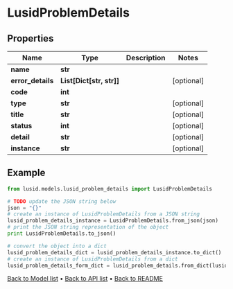 # LusidProblemDetails


## Properties
Name | Type | Description | Notes
------------ | ------------- | ------------- | -------------
**name** | **str** |  | 
**error_details** | **List[Dict[str, str]]** |  | [optional] 
**code** | **int** |  | 
**type** | **str** |  | [optional] 
**title** | **str** |  | [optional] 
**status** | **int** |  | [optional] 
**detail** | **str** |  | [optional] 
**instance** | **str** |  | [optional] 

## Example

```python
from lusid.models.lusid_problem_details import LusidProblemDetails

# TODO update the JSON string below
json = "{}"
# create an instance of LusidProblemDetails from a JSON string
lusid_problem_details_instance = LusidProblemDetails.from_json(json)
# print the JSON string representation of the object
print LusidProblemDetails.to_json()

# convert the object into a dict
lusid_problem_details_dict = lusid_problem_details_instance.to_dict()
# create an instance of LusidProblemDetails from a dict
lusid_problem_details_form_dict = lusid_problem_details.from_dict(lusid_problem_details_dict)
```
[Back to Model list](../README.md#documentation-for-models) &#8226; [Back to API list](../README.md#documentation-for-api-endpoints) &#8226; [Back to README](../README.md)


